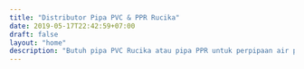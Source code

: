 ```yaml
---
title: "Distributor Pipa PVC & PPR Rucika"
date: 2019-05-17T22:42:59+07:00
draft: false
layout: "home"
description: "Butuh pipa PVC Rucika atau pipa PPR untuk perpipaan air panas? Kami siap membantu anda. Jangan ragu untuk tanya-tanya atau bandingkan harga terlebih dahulu."
---
```


